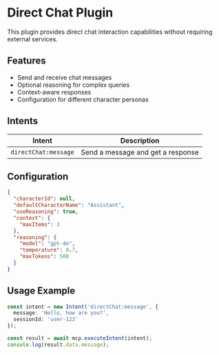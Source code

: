 # Direct Chat Plugin

This plugin provides direct chat interaction capabilities without requiring external services.

## Features

- Send and receive chat messages
- Optional reasoning for complex queries
- Context-aware responses
- Configuration for different character personas

## Intents

| Intent | Description |
|--------|-------------|
| `directChat:message` | Send a message and get a response |

## Configuration

```json
{
  "characterId": null,
  "defaultCharacterName": "Assistant",
  "useReasoning": true,
  "context": {
    "maxItems": 3
  },
  "reasoning": {
    "model": "gpt-4o",
    "temperature": 0.7,
    "maxTokens": 500
  }
}
```

## Usage Example

```typescript
const intent = new Intent('directChat:message', {
  message: 'Hello, how are you?',
  sessionId: 'user-123'
});

const result = await mcp.executeIntent(intent);
console.log(result.data.message);
``` 